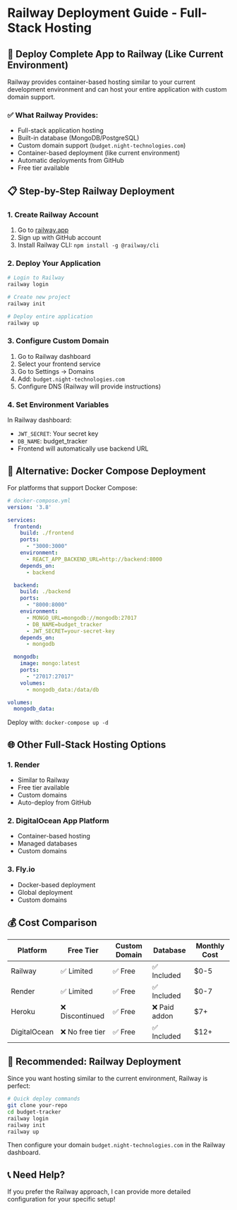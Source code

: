 # Railway Deployment Guide - Full-Stack Hosting

## 🚀 Deploy Complete App to Railway (Like Current Environment)

Railway provides container-based hosting similar to your current development environment and can host your entire application with custom domain support.

### ✅ What Railway Provides:
- Full-stack application hosting
- Built-in database (MongoDB/PostgreSQL)
- Custom domain support (`budget.night-technologies.com`)
- Container-based deployment (like current environment)
- Automatic deployments from GitHub
- Free tier available

## 📋 Step-by-Step Railway Deployment

### 1. Create Railway Account
1. Go to [railway.app](https://railway.app)
2. Sign up with GitHub account
3. Install Railway CLI: `npm install -g @railway/cli`

### 2. Deploy Your Application
```bash
# Login to Railway
railway login

# Create new project
railway init

# Deploy entire application
railway up
```

### 3. Configure Custom Domain
1. Go to Railway dashboard
2. Select your frontend service
3. Go to Settings → Domains
4. Add: `budget.night-technologies.com`
5. Configure DNS (Railway will provide instructions)

### 4. Set Environment Variables
In Railway dashboard:
- `JWT_SECRET`: Your secret key
- `DB_NAME`: budget_tracker
- Frontend will automatically use backend URL

## 🔧 Alternative: Docker Compose Deployment

For platforms that support Docker Compose:

```yaml
# docker-compose.yml
version: '3.8'

services:
  frontend:
    build: ./frontend
    ports:
      - "3000:3000"
    environment:
      - REACT_APP_BACKEND_URL=http://backend:8000
    depends_on:
      - backend

  backend:
    build: ./backend
    ports:
      - "8000:8000"
    environment:
      - MONGO_URL=mongodb://mongodb:27017
      - DB_NAME=budget_tracker
      - JWT_SECRET=your-secret-key
    depends_on:
      - mongodb

  mongodb:
    image: mongo:latest
    ports:
      - "27017:27017"
    volumes:
      - mongodb_data:/data/db

volumes:
  mongodb_data:
```

Deploy with: `docker-compose up -d`

## 🌐 Other Full-Stack Hosting Options

### 1. **Render**
- Similar to Railway
- Free tier available
- Custom domains
- Auto-deploy from GitHub

### 2. **DigitalOcean App Platform**
- Container-based hosting
- Managed databases
- Custom domains

### 3. **Fly.io**
- Docker-based deployment
- Global deployment
- Custom domains

## 💰 Cost Comparison

| Platform | Free Tier | Custom Domain | Database | Monthly Cost |
|----------|-----------|---------------|----------|--------------|
| Railway | ✅ Limited | ✅ Free | ✅ Included | $0-5 |
| Render | ✅ Limited | ✅ Free | ✅ Included | $0-7 |
| Heroku | ❌ Discontinued | ✅ Free | ❌ Paid addon | $7+ |
| DigitalOcean | ❌ No free tier | ✅ Free | ✅ Included | $12+ |

## 🎯 Recommended: Railway Deployment

Since you want hosting similar to the current environment, Railway is perfect:

```bash
# Quick deploy commands
git clone your-repo
cd budget-tracker
railway login
railway init
railway up
```

Then configure your domain `budget.night-technologies.com` in the Railway dashboard.

## 📞 Need Help?

If you prefer the Railway approach, I can provide more detailed configuration for your specific setup!